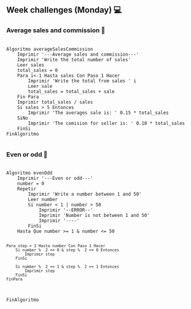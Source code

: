 <h2>Week challenges (Monday) 💻</h2>

<h3>Average sales and commission 📝</h3>
<pre>
    <code>
Algoritmo averageSalesCommission
	Imprimir '---Average sales and commission---'
	Imprimir 'Write the total number of sales'
	Leer sales
	total_sales = 0
	Para i<-1 Hasta sales Con Paso 1 Hacer
		Imprimir 'Write the total from sales ' i
		Leer sale
		total_sales = total_sales + sale
	Fin Para
	Imprimir total_sales / sales
	Si sales > 5 Entonces
		Imprimir 'The averages sale is: ' 0.15 * total_sales 
	SiNo
		Imprimir 'The comision for seller is: ' 0.10 * total_sales 
	FinSi
FinAlgoritmo
    </code>
</pre>


<h3>Even or odd 📝</h3>
<pre>
  <code>
Algoritmo evenOdd
	Imprimir '---Even or odd---'
	number = 0
	Repetir
		Imprimir 'Write a number between 1 and 50'
		Leer number
		Si number < 1 | number > 50
			Imprimir '--ERROR--'
			Imprimir 'Number is not between 1 and 50'
			Imprimir '----'
		FinSi
	Hasta Que number >= 1 & number <= 50
	
	Para step = 1 Hasta number Con Paso 1 Hacer
		Si number %  2 == 0 & step %  2 == 0 Entonces
			Imprimir step
		FinSi
		
		Si number %  2 == 1 & step %  2 == 1 Entonces
			Imprimir step
		FinSi
	FinPara

FinAlgoritmo
   </code>
</pre>
